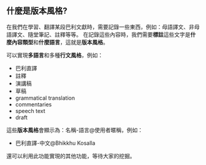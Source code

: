 ## 什麼是版本風格?

在我們在學習、翻譯某段巴利文獻時，需要記錄一些東西，例如：母語譯文、非母語譯文、隨堂筆記、註釋等等。
在記錄這些內容時，我們需要**標註**這些文字是**什麼內容類型**和**什麼語言**，這就是**版本風格**。

可以實現**多語言**和多種**行文風格**，例如：
- 巴利直譯
- 註釋
- 演講稿
- 草稿
- grammatical translation
- commentaries
- speech text
- draft

這些**版本風格**會顯示為：名稱-語言@使用者暱稱，例如：

- 巴利直譯-中文@Bhikkhu Kosalla

還可以利用此功能實現的其他功能，等待大家的挖掘。